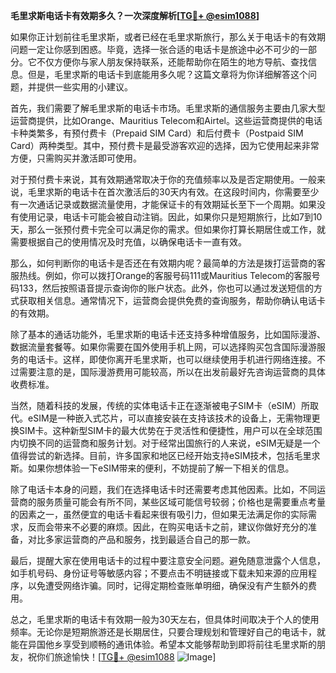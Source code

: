 **毛里求斯电话卡有效期多久？一次深度解析[[TG💪+ @esim1088](https://t.me/s/esim1088)]**

如果你正计划前往毛里求斯，或者已经在毛里求斯旅行，那么关于电话卡的有效期问题一定让你感到困惑。毕竟，选择一张合适的电话卡是旅途中必不可少的一部分。它不仅方便你与家人朋友保持联系，还能帮助你在陌生的地方导航、查找信息。但是，毛里求斯的电话卡到底能用多久呢？这篇文章将为你详细解答这个问题，并提供一些实用的小建议。

首先，我们需要了解毛里求斯的电话卡市场。毛里求斯的通信服务主要由几家大型运营商提供，比如Orange、Mauritius Telecom和Airtel。这些运营商提供的电话卡种类繁多，有预付费卡（Prepaid SIM Card）和后付费卡（Postpaid SIM Card）两种类型。其中，预付费卡是最受游客欢迎的选择，因为它使用起来非常方便，只需购买并激活即可使用。

对于预付费卡来说，其有效期通常取决于你的充值频率以及是否定期使用。一般来说，毛里求斯的电话卡在首次激活后的30天内有效。在这段时间内，你需要至少有一次通话记录或数据流量使用，才能保证卡的有效期延长至下一个周期。如果没有使用记录，电话卡可能会被自动注销。因此，如果你只是短期旅行，比如7到10天，那么一张预付费卡完全可以满足你的需求。但如果你打算长期居住或工作，就需要根据自己的使用情况及时充值，以确保电话卡一直有效。

那么，如何判断你的电话卡是否还在有效期内呢？最简单的方法是拨打运营商的客服热线。例如，你可以拨打Orange的客服号码111或Mauritius Telecom的客服号码133，然后按照语音提示查询你的账户状态。此外，你也可以通过发送短信的方式获取相关信息。通常情况下，运营商会提供免费的查询服务，帮助你确认电话卡的有效期。

除了基本的通话功能外，毛里求斯的电话卡还支持多种增值服务，比如国际漫游、数据流量套餐等。如果你需要在国外使用手机上网，可以选择购买包含国际漫游服务的电话卡。这样，即使你离开毛里求斯，也可以继续使用手机进行网络连接。不过需要注意的是，国际漫游费用可能较高，所以在出发前最好先咨询运营商的具体收费标准。

当然，随着科技的发展，传统的实体电话卡正在逐渐被电子SIM卡（eSIM）所取代。eSIM是一种嵌入式芯片，可以直接安装在支持该技术的设备上，无需物理更换SIM卡。这种新型SIM卡的最大优势在于灵活性和便捷性，用户可以在全球范围内切换不同的运营商和服务计划。对于经常出国旅行的人来说，eSIM无疑是一个值得尝试的新选择。目前，许多国家和地区已经开始支持eSIM技术，包括毛里求斯。如果你想体验一下eSIM带来的便利，不妨提前了解一下相关的信息。

除了电话卡本身的问题，我们在选择电话卡时还需要考虑其他因素。比如，不同运营商的服务质量可能会有所不同，某些区域可能信号较弱；价格也是需要重点考量的因素之一，虽然便宜的电话卡看起来很有吸引力，但如果无法满足你的实际需求，反而会带来不必要的麻烦。因此，在购买电话卡之前，建议你做好充分的准备，对比多家运营商的产品和服务，找到最适合自己的那一款。

最后，提醒大家在使用电话卡的过程中要注意安全问题。避免随意泄露个人信息，如手机号码、身份证号等敏感内容；不要点击不明链接或下载未知来源的应用程序，以免遭受网络诈骗。同时，记得定期检查账单明细，确保没有产生额外的费用。

总之，毛里求斯的电话卡有效期一般为30天左右，但具体时间取决于个人的使用频率。无论你是短期旅游还是长期居住，只要合理规划和管理好自己的电话卡，就能在异国他乡享受到顺畅的通讯体验。希望本文能够帮助到即将前往毛里求斯的朋友，祝你们旅途愉快！[[TG💪+ @esim1088](https://t.me/s/esim1088) ![Image](https://i.postimg.cc/4NQfJmqS/Snipaste-2025-05-13-00-14-12.png)]